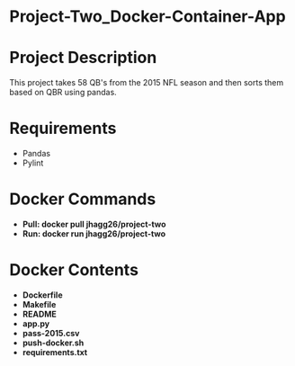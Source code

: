 # Project-Two_Docker-Container-App

<html>
  
  <h1>Project Description</h1>
  <p>
    This project takes 58 QB's from the 2015 NFL season and then sorts them based on QBR using pandas.<br>
  </p>
  
  <h1>Requirements</h1>
  <ul>
    <li>Pandas</li>
    <li>Pylint</li>
  </ul>
  
  <h1>Docker Commands</h1>
  <ul>
    <li><strong>Pull:<strong> docker pull jhagg26/project-two</li>
    <li><strong>Run:<strong> docker run jhagg26/project-two</li>
  </ul>
      
  <h1>Docker Contents</h1>
  <ul>
    <li>Dockerfile</li>
    <li>Makefile</li>
    <li>README</li>
    <li>app.py</li>
    <li>pass-2015.csv</li>
    <li>push-docker.sh</li>
    <li>requirements.txt</li>
  </ul>
      
</html>
